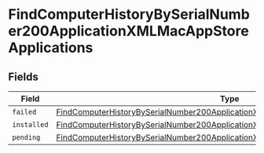 # FindComputerHistoryBySerialNumber200ApplicationXMLMacAppStoreApplications


## Fields

| Field                                                                                                                                                                                                 | Type                                                                                                                                                                                                  | Required                                                                                                                                                                                              | Description                                                                                                                                                                                           |
| ----------------------------------------------------------------------------------------------------------------------------------------------------------------------------------------------------- | ----------------------------------------------------------------------------------------------------------------------------------------------------------------------------------------------------- | ----------------------------------------------------------------------------------------------------------------------------------------------------------------------------------------------------- | ----------------------------------------------------------------------------------------------------------------------------------------------------------------------------------------------------- |
| `failed`                                                                                                                                                                                              | [FindComputerHistoryBySerialNumber200ApplicationXMLMacAppStoreApplicationsFailed](../../models/operations/findcomputerhistorybyserialnumber200applicationxmlmacappstoreapplicationsfailed.md)[]       | :heavy_minus_sign:                                                                                                                                                                                    | N/A                                                                                                                                                                                                   |
| `installed`                                                                                                                                                                                           | [FindComputerHistoryBySerialNumber200ApplicationXMLMacAppStoreApplicationsInstalled](../../models/operations/findcomputerhistorybyserialnumber200applicationxmlmacappstoreapplicationsinstalled.md)[] | :heavy_minus_sign:                                                                                                                                                                                    | N/A                                                                                                                                                                                                   |
| `pending`                                                                                                                                                                                             | [FindComputerHistoryBySerialNumber200ApplicationXMLMacAppStoreApplicationsPending](../../models/operations/findcomputerhistorybyserialnumber200applicationxmlmacappstoreapplicationspending.md)[]     | :heavy_minus_sign:                                                                                                                                                                                    | N/A                                                                                                                                                                                                   |
